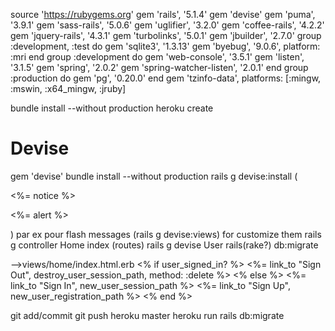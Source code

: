 source 'https://rubygems.org'
gem 'rails', '5.1.4'
gem 'devise'
gem 'puma',         '3.9.1'
gem 'sass-rails',   '5.0.6'
gem 'uglifier',     '3.2.0'
gem 'coffee-rails', '4.2.2'
gem 'jquery-rails', '4.3.1'
gem 'turbolinks',   '5.0.1'
gem 'jbuilder',     '2.7.0'
group :development, :test do
  gem 'sqlite3', '1.3.13'
  gem 'byebug',  '9.0.6', platform: :mri
end
group :development do
  gem 'web-console',           '3.5.1'
  gem 'listen',                '3.1.5'
  gem 'spring',                '2.0.2'
  gem 'spring-watcher-listen', '2.0.1'
end
group :production do
  gem 'pg', '0.20.0'
end
gem 'tzinfo-data', platforms: [:mingw, :mswin, :x64_mingw, :jruby]


bundle install --without production
heroku create

<h1>Devise</h1>
gem 'devise'
bundle install --without production
rails g devise:install
(<p class="notice"><%= notice %></p>
<p class="alert"><%= alert %></p>) par ex pour flash messages
(rails g devise:views) for customize them
rails g controller Home index (routes)
rails g devise User
rails(rake?) db:migrate

-->views/home/index.html.erb
<% if user_signed_in? %>
<%= link_to "Sign Out", destroy_user_session_path, method: :delete %>
<% else %>
<%= link_to "Sign In", new_user_session_path %>
<%= link_to "Sign Up", new_user_registration_path %>
<% end %>

git add/commit
git push heroku master
heroku run rails db:migrate
